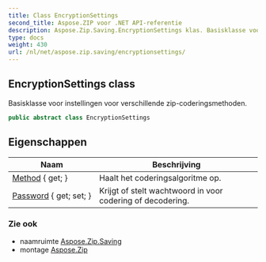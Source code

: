 ```yaml
---
title: Class EncryptionSettings
second_title: Aspose.ZIP voor .NET API-referentie
description: Aspose.Zip.Saving.EncryptionSettings klas. Basisklasse voor instellingen voor verschillende zipcoderingsmethoden.
type: docs
weight: 430
url: /nl/net/aspose.zip.saving/encryptionsettings/
---
```

## EncryptionSettings class

Basisklasse voor instellingen voor verschillende zip-coderingsmethoden.

```csharp
public abstract class EncryptionSettings
```

## Eigenschappen

| Naam | Beschrijving |
| --- | --- |
| [Method](../../aspose.zip.saving/encryptionsettings/method/) { get; } | Haalt het coderingsalgoritme op. |
| [Password](../../aspose.zip.saving/encryptionsettings/password/) { get; set; } | Krijgt of stelt wachtwoord in voor codering of decodering. |

### Zie ook

* naamruimte [Aspose.Zip.Saving](../../aspose.zip.saving/)
* montage [Aspose.Zip](../../)


